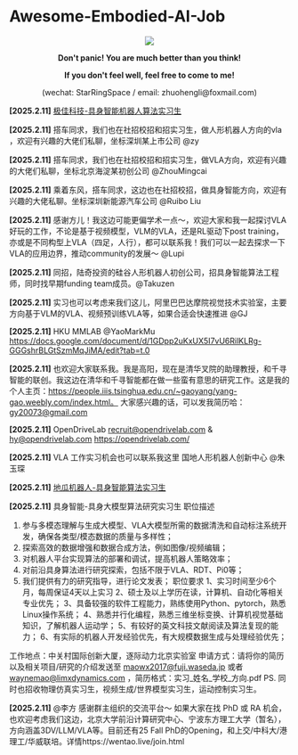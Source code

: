 # Awesome-Embodied-AI-Job


<div align=center><img src="https://github.com/user-attachments/assets/036b7523-7141-4f4e-9269-40aea6657948"/></div>
<p align="center"><strong>Don't panic! You are much better than you think!</strong></p>
<p align="center"><strong>If you don't feel well, feel free to come to me!</strong></p>
<p align="center">(wechat: StarRingSpace / email: zhuohengli@foxmail.com)</p>

**[2025.2.11]** 
[极佳科技-具身智能机器人算法实习生](https://github.com/StarCycle/Awesome-Embodied-AI-Job/blob/main/%E6%9E%81%E4%BD%B3%E7%A7%91%E6%8A%80-%E5%85%B7%E8%BA%AB%E6%99%BA%E8%83%BD%E6%9C%BA%E5%99%A8%E4%BA%BA%E7%AE%97%E6%B3%95%E5%AE%9E%E4%B9%A0%E7%94%9F-20240211)

**[2025.2.11]** 
搭车同求，我们也在社招校招和招实习生，做人形机器人方向的vla ，欢迎有兴趣的大佬们私聊，坐标深圳某上市公司 @zy

**[2025.2.11]** 
搭车同求，我们也在社招校招和招实习生，做VLA方向，欢迎有兴趣的大佬们私聊，坐标北京海淀某初创公司 @ZhouMingcai

**[2025.2.11]**
乘着东风，搭车同求，这边也在社招校招，做具身智能方向，欢迎有兴趣的大佬私聊。坐标深圳新能源汽车公司 @Ruibo Liu

**[2025.2.11]**
感谢方儿！我这边可能更偏学术一点～，欢迎大家和我一起探讨VLA好玩的工作，不论是基于视频模型，VLM的VLA，还是RL驱动下post training，亦或是不同构型上VLA（四足，人行），都可以联系我！我们可以一起去探求一下VLA的应用边界，推动community的发展～ @Lupi

**[2025.2.11]** 
同招，陆奇投资的硅谷人形机器人初创公司，招具身智能算法工程师，同时找早期funding team成员。@Takuzen

**[2025.2.11]**
实习也可以考虑来我们这儿，阿里巴巴达摩院视觉技术实验室，主要方向基于VLM的VLA、视频预训练VLA等，如果合适会快速推进 @GJ

**[2025.2.11]**
HKU MMLAB @YaoMarkMu
https://docs.google.com/document/d/1GDpp2uKxUX5I7vU6RilKLRg-GGGshrBLGtSzmMqJiMA/edit?tab=t.0

**[2025.2.11]**
也欢迎大家联系我。我是高阳，现在是清华叉院的助理教授，和千寻智能的联创。我这边在清华和千寻智能都在做一些蛮有意思的研究工作。这是我的个人主页：https://people.iiis.tsinghua.edu.cn/~gaoyang/yang-gao.weebly.com/index.html。 大家感兴趣的话，可以发我简历哈：gy20073@gmail.com

**[2025.2.11]**
OpenDriveLab recruit@opendrivelab.com & hy@opendrivelab.com
https://opendrivelab.com/

**[2025.2.11]**
VLA 工作实习机会也可以联系我这里 国地人形机器人创新中心 @朱玉琛

**[2025.2.11]** [地瓜机器人-具身智能算法实习生](https://github.com/StarCycle/Awesome-Embodied-AI-Job/blob/main/%E5%9C%B0%E7%93%9C%E6%9C%BA%E5%99%A8%E4%BA%BA-%E5%85%B7%E8%BA%AB%E6%99%BA%E8%83%BD%E7%AE%97%E6%B3%95%E5%AE%9E%E4%B9%A0%E7%94%9F-20250211)

**[2025.2.11]**
具身智能-具身大模型算法研究实习生
职位描述
1. 参与多模态理解与生成大模型、VLA大模型所需的数据清洗和自动标注系统开发，确保各类型/模态数据的质量与多样性；
2. 探索高效的数据增强和数据合成方法，例如图像/视频编辑；
3. 对机器人平台实现算法的部署和调试，提高机器人策略效率；
4. 对前沿具身算法进行研究探索，包括不限于VLA、RDT、Pi0等；
5. 我们提供有力的研究指导，进行论文发表；
职位要求
1、实习时间至少6个月，每周保证4天以上实习
2、硕士及以上学历在读，计算机、自动化等相关专业优先；
3、具备较强的软件工程能力，熟练使用Python、pytorch，熟悉Linux操作系统；
4、熟悉并行化编程，熟悉三维坐标变换、计算机视觉基础知识，了解机器人运动学；
5、有较好的英文科技文献阅读及算法复现的能力；
6、有实际的机器人开发经验优先，有大规模数据生成与处理经验优先；

工作地点：中关村国际创新大厦，逐际动力北京实验室
申请方式：请将你的简历以及相关项目/研究的介绍发送至 maowx2017@fuji.waseda.jp 或者 waynemao@limxdynamics.com ，简历格式：实习_姓名_学校_方向.pdf
PS. 同时也招收物理仿真实习生，视频生成/世界模型实习生，运动控制实习生。

**[2025.2.11]**
@李方 感谢群主组织的交流平台～ 如果大家在找 PhD 或 RA 机会，也欢迎考虑我们这边，北京大学前沿计算研究中心、宁波东方理工大学（暂名），方向涵盖3DV/LLM/VLA等。目前还有25 Fall PhD的Opening，和上交/中科大/港理工/华威联培。详情https://wentao.live/join.html
